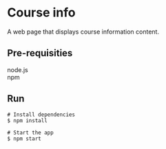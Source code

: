 # Course info

A web page that displays course information content.

## Pre-requisities
node.js \
npm

## Run
```
# Install dependencies
$ npm install

# Start the app
$ npm start
```